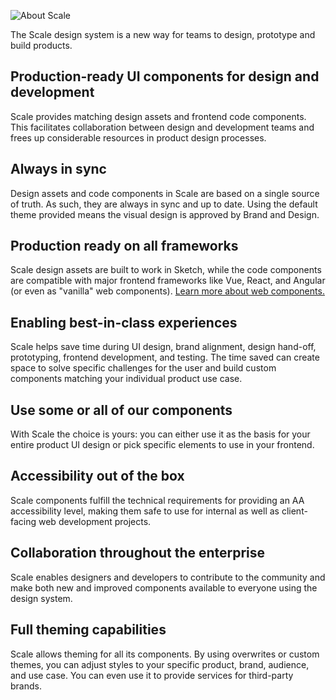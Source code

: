 ![About Scale](assets/1_setup/1_about-scale/About-Scale.png)

The Scale design system is a new way for teams to design, prototype and build products.

## Production-ready UI components for design and development

Scale provides matching design assets and frontend code components. This facilitates collaboration between design and development teams and frees up considerable resources in product design processes.

## Always in sync

Design assets and code components in Scale are based on a single source of truth. As such, they are always in sync and up to date. Using the default theme provided means the visual design is approved by Brand and Design.

## Production ready on all frameworks

Scale design assets are built to work in Sketch, while the code components are compatible with major frontend frameworks like Vue, React, and Angular (or even as "vanilla" web components). [Learn more about web components.](https://webcomponents.org)

## Enabling best-in-class experiences

Scale helps save time during UI design, brand alignment, design hand-off, prototyping, frontend development, and testing. The time saved can create space to solve specific challenges for the user and build custom components matching your individual product use case.

## Use some or all of our components

With Scale the choice is yours: you can either use it as the basis for your entire product UI design or pick specific elements to use in your frontend.

## Accessibility out of the box

Scale components fulfill the technical requirements for providing an AA accessibility level, making them safe to use for internal as well as client-facing web development projects.

## Collaboration throughout the enterprise

Scale enables designers and developers to contribute to the community and make both new and improved components available to everyone using the design system.

## Full theming capabilities

Scale allows theming for all its components. By using overwrites or custom themes, you can adjust styles to your specific product, brand, audience, and use case. You can even use it to provide services for third-party brands.
